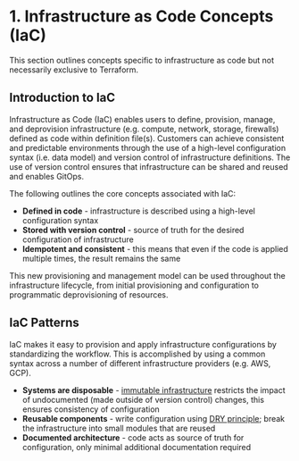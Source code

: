 # 1. Infrastructure as Code Concepts (IaC)

This section outlines concepts specific to infrastructure as code but not necessarily exclusive to Terraform. 

## Introduction to IaC

Infrastructure as Code (IaC) enables users to define, provision, manage, and deprovision infrastructure (e.g. compute, network, storage, firewalls) defined as code within definition file(s). Customers can achieve consistent and predictable environments through the use of a high-level configuration syntax (i.e. data model) and version control of infrastructure definitions. The use of version control ensures that infrastructure can be shared and reused and enables GitOps. 

The following outlines the core concepts associated with IaC:

*   **Defined in code** - infrastructure is described using a high-level configuration syntax
*   **Stored with version control** - source of truth for the desired configuration of infrastructure
*   **Idempotent and consistent** - this means that even if the code is applied multiple times, the result remains the same

This new provisioning and management model can be used throughout the infrastructure lifecycle, from initial provisioning and configuration to programmatic deprovisioning of resources. 

## IaC Patterns

IaC makes it easy to provision and apply infrastructure configurations by standardizing the workflow. This is accomplished by using a common syntax across a number of different infrastructure providers (e.g. AWS, GCP). 

*   **Systems are disposable** - [immutable infrastructure](https://technicloud.com/2018/01/09/delving-into-immutable-infrastructure/) restricts the impact of undocumented (made outside of version control) changes, this ensures consistency of configuration
*   **Reusable components** - write configuration using [DRY principle](https://thevaluable.dev/dry-principle-cost-benefit-example/); break the infrastructure into small modules that are reused
*   **Documented architecture** - code acts as source of truth for configuration, only minimal additional documentation required
